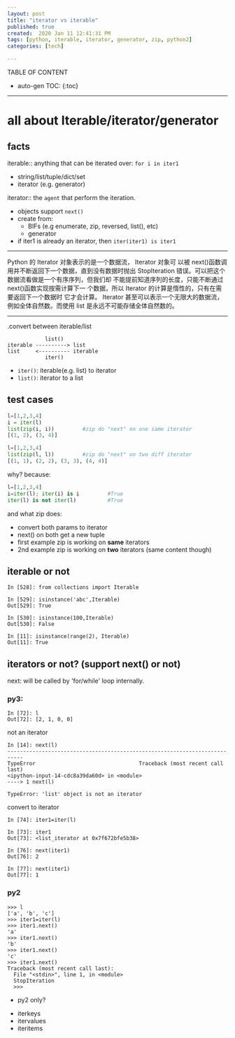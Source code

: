 ```yaml
---
layout: post
title: "iterator vs iterable"
published: true
created:  2020 Jan 11 12:41:31 PM
tags: [python, iterable, iterator, generator, zip, python2]
categories: [tech]

---
```


TABLE OF CONTENT

* auto-gen TOC:
{:toc}

- - -


# all about Iterable/iterator/generator

## facts

iterable::  anything that can be iterated over: `for i in iter1`

- string/list/tuple/dict/set
- iterator (e.g. generator)

iterator:: the `agent` that perform the iteration.

- objects support `next()`
- create from:
  - BIFs (e.g enumerate, zip, reversed, list(), etc)
  - generator
- if iter1 is already an iterator, then `iter(iter1) is iter1`

____
Python 的 Iterator 对象表示的是一个数据流， Iterator 对象可
以被 next()函数调用并不断返回下一个数据，直到没有数据时抛出
StopIteration 错误。可以把这个数据流看做是一个有序序列，但我们却
不能提前知道序列的长度，只能不断通过 next()函数实现按需计算下一
个数据，所以 Iterator 的计算是惰性的，只有在需要返回下一个数据时
它才会计算。
Iterator 甚至可以表示一个无限大的数据流，例如全体自然数。而使用
list 是永远不可能存储全体自然数的。
____

.convert between iterable/list

                list()
    iterable ----------> list
    list     <---------- iterable
                iter()

- `iter()`: iterable(e.g. list) to iterator
- `list()`: iterator to a list


## test cases


```python
l=[1,2,3,4]
i = iter(l)
list(zip(i, i))         #zip do "next" on one same iterator
[(1, 2), (3, 4)]
```

```python
l=[1,2,3,4]
list(zip(l, l))         #zip do "next" on two diff iterator
[(1, 1), (2, 2), (3, 3), (4, 4)]
```

why? because:

```python
l=[1,2,3,4]
i=iter(l); iter(i) is i         #True
iter(l) is not iter(l)          #True
```

and what zip does:

- convert both params to iterator
- next() on both get a new tuple
- first example zip is working on **same** iterators
- 2nd example zip is working on **two** iterators (same content though)

## iterable or not

    In [528]: from collections import Iterable

    In [529]: isinstance('abc',Iterable)
    Out[529]: True

    In [530]: isinstance(100,Iterable)
    Out[530]: False

    In [11]: isinstance(range(2), Iterable)
    Out[11]: True

## iterators or not? (support next() or not)

next: will be called by 'for/while' loop internally.

### py3:

    In [72]: l
    Out[72]: [2, 1, 0, 0]

not an iterator

    In [14]: next(l)
    ---------------------------------------------------------------------------
    TypeError                                 Traceback (most recent call last)
    <ipython-input-14-cdc8a39da60d> in <module>
    ----> 1 next(l)

    TypeError: 'list' object is not an iterator

convert to iterator

    In [74]: iter1=iter(l)

    In [73]: iter1
    Out[73]: <list_iterator at 0x7f672bfe5b38>

    In [76]: next(iter1)
    Out[76]: 2

    In [77]: next(iter1)
    Out[77]: 1

### py2

    >>> l
    ['a', 'b', 'c']
    >>> iter1=iter(l)
    >>> iter1.next()
    'a'
    >>> iter1.next()
    'b'
    >>> iter1.next()
    'c'
    >>> iter1.next()
    Traceback (most recent call last):
      File "<stdin>", line 1, in <module>
      StopIteration
      >>>

- py2 only?

* iterkeys
* itervalues
* iteritems

